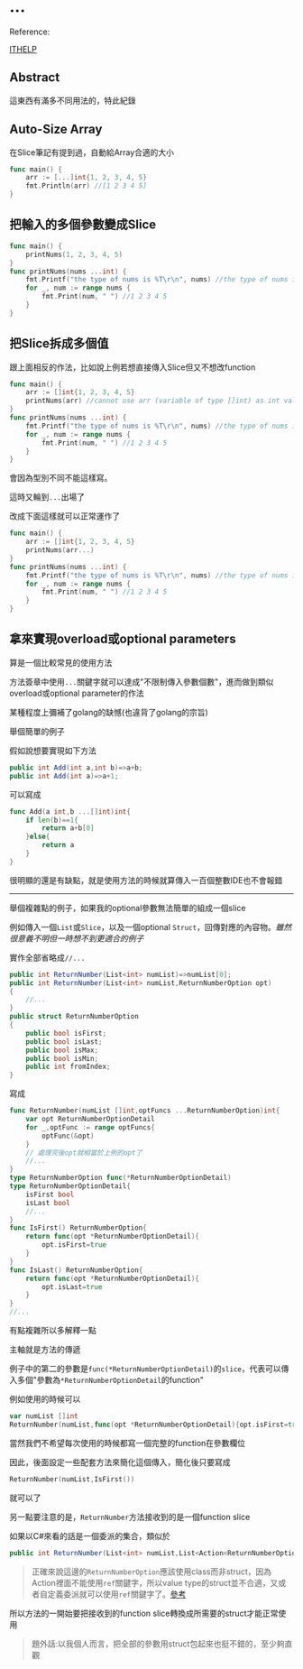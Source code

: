 # ...

Reference:

[ITHELP](https://ithelp.ithome.com.tw/articles/10243319)



## Abstract

這東西有滿多不同用法的，特此紀錄



## Auto-Size Array

在Slice筆記有提到過，自動給Array合適的大小

```go
func main() {
	arr := [...]int{1, 2, 3, 4, 5}
	fmt.Println(arr) //[1 2 3 4 5]
}
```



## 把輸入的多個參數變成Slice

```go
func main() {
	printNums(1, 2, 3, 4, 5)
}
func printNums(nums ...int) {
	fmt.Printf("the type of nums is %T\r\n", nums) //the type of nums is []int
	for _, num := range nums {
		fmt.Print(num, " ") //1 2 3 4 5
	}
}
```



## 把Slice拆成多個值

跟上面相反的作法，比如說上例若想直接傳入Slice但又不想改function

```go
func main() {
	arr := []int{1, 2, 3, 4, 5}
	printNums(arr) //cannot use arr (variable of type []int) as int value in argument to print
}
func printNums(nums ...int) {
	fmt.Printf("the type of nums is %T\r\n", nums) //the type of nums is []int
	for _, num := range nums {
		fmt.Print(num, " ") //1 2 3 4 5
	}
}
```

會因為型別不同不能這樣寫。



這時又輪到`...`出場了

改成下面這樣就可以正常運作了

```go
func main() {
	arr := []int{1, 2, 3, 4, 5}
	printNums(arr...)
}
func printNums(nums ...int) {
	fmt.Printf("the type of nums is %T\r\n", nums) //the type of nums is []int
	for _, num := range nums {
		fmt.Print(num, " ") //1 2 3 4 5
	}
}
```





## 拿來實現overload或optional parameters

算是一個比較常見的使用方法

方法簽章中使用`...`關鍵字就可以達成"不限制傳入參數個數"，進而做到類似overload或optional parameter的作法

某種程度上彌補了golang的缺憾(也違背了golang的宗旨)



舉個簡單的例子

假如說想要實現如下方法

```C#
public int Add(int a,int b)=>a+b;
public int Add(int a)=>a+1;
```

可以寫成

```go
func Add(a int,b ...[]int)int{
    if len(b)==1{
        return a+b[0]
    }else{
        return a
    }
}
```



很明顯的還是有缺點，就是使用方法的時候就算傳入一百個整數IDE也不會報錯

---

舉個複雜點的例子，如果我的optional參數無法簡單的組成一個slice

例如傳入一個`List`或`Slice`，以及一個optional `Struct`，回傳對應的內容物。*雖然很意義不明但一時想不到更適合的例子*

實作全部省略成`//...`

```C#
public int ReturnNumber(List<int> numList)=>numList[0];
public int ReturnNumber(List<int> numList,ReturnNumberOption opt)
{
    //...
}
public struct ReturnNumberOption
{
    public bool isFirst;
    public bool isLast;
    public bool isMax;
    public bool isMin;
    public int fromIndex;
}
```

寫成

```go
func ReturnNumber(numList []int,optFuncs ...ReturnNumberOption)int{
    var opt ReturnNumberOptionDetail
    for _,optFunc := range optFuncs{
        optFunc(&opt)
    }
    // 處理完後opt就相當於上例的opt了
    //...
}
type ReturnNumberOption func(*ReturnNumberOptionDetail)
type ReturnNumberOptionDetail{
    isFirst bool
    isLast bool
    //...
}
func IsFirst() ReturnNumberOption{
    return func(opt *ReturnNumberOptionDetail){
        opt.isFirst=true
    }
}
func IsLast() ReturnNumberOption{
    return func(opt *ReturnNumberOptionDetail){
        opt.isLast=true
    }
}
//...
```



有點複雜所以多解釋一點

主軸就是方法的傳遞

例子中的第二的參數是`func(*ReturnNumberOptionDetail)`的`slice`，代表可以傳入多個"參數為`*ReturnNumberOptionDetail`的function"

例如使用的時候可以

```go
var numList []int
ReturnNumber(numList,func(opt *ReturnNumberOptionDetail){opt.isFirst=true})
```

當然我們不希望每次使用的時候都寫一個完整的function在參數欄位

因此，後面設定一些配套方法來簡化這個傳入，簡化後只要寫成

```go
ReturnNumber(numList,IsFirst())
```

就可以了



另一點要注意的是，`ReturnNumber`方法接收到的是一個function slice

如果以C#來看的話是一個委派的集合，類似於

```C#
public int ReturnNumber(List<int> numList,List<Action<ReturnNumberOption>> optFuncs)
```

> 正確來說這邊的`ReturnNumberOption`應該使用class而非struct，因為Action裡面不能使用`ref`關鍵字，所以value type的struct並不合適，又或者自定義委派就可以使用`ref`關鍵字了。[參考](https://stackoverflow.com/questions/2462814/func-delegate-with-ref-variable)



所以方法的一開始要把接收到的function slice轉換成所需要的struct才能正常使用



> 題外話:以我個人而言，把全部的參數用struct包起來也挺不錯的，至少夠直觀
